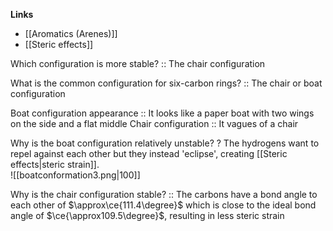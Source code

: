 **Links**
- [[Aromatics (Arenes)]] 
- [[Steric effects]] 

Which configuration is more stable? :: The chair configuration

What is the common configuration for six-carbon rings? :: The chair or boat configuration

Boat configuration appearance :: It looks like a paper boat with two wings on the side and a flat middle
Chair configuration :: It vagues of a chair


Why is the boat configuration relatively unstable?
?
The hydrogens want to repel against each other but they instead 'eclipse', creating [[Steric effects|steric strain]].  
![[boatconformation3.png|100]]

Why is the chair configuration stable? :: The carbons have a bond angle to each other of $\approx\ce{111.4\degree}$ which is close to the ideal bond angle of $\ce{\approx109.5\degree}$, resulting in less steric strain
